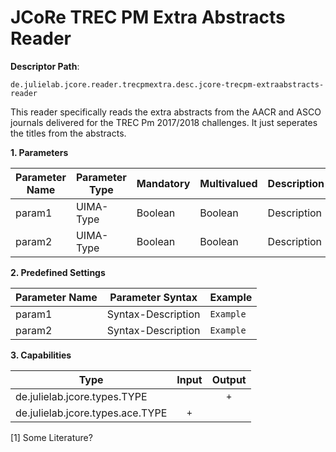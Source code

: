 # JCoRe TREC PM Extra Abstracts Reader

**Descriptor Path**:
```
de.julielab.jcore.reader.trecpmextra.desc.jcore-trecpm-extraabstracts-reader
```

This reader specifically reads the extra abstracts from the AACR and ASCO journals delivered for the TREC Pm 2017/2018 challenges. It just seperates the titles from the abstracts.



**1. Parameters**

| Parameter Name | Parameter Type | Mandatory | Multivalued | Description |
|----------------|----------------|-----------|-------------|-------------|
| param1 | UIMA-Type | Boolean | Boolean | Description |
| param2 | UIMA-Type | Boolean | Boolean | Description |

**2. Predefined Settings**

| Parameter Name | Parameter Syntax | Example |
|----------------|------------------|---------|
| param1 | Syntax-Description | `Example` |
| param2 | Syntax-Description | `Example` |

**3. Capabilities**

| Type | Input | Output |
|------|:-----:|:------:|
| de.julielab.jcore.types.TYPE |  | `+` |
| de.julielab.jcore.types.ace.TYPE | `+` |  |


[1] Some Literature?

